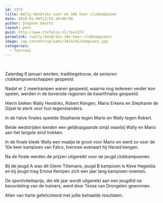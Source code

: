 ```yaml
---
id: 1372
title: Wally Hendriks voor de 10e keer clubkampioen
date: 2018-01-08T13:55:10+00:00
author: Stephan Geurts
layout: post
guid: http://www.ttvfalco.nl/?p=1372
permalink: /wally-hendriks-10e-keer-clubkampioen/
image: /wp-content/uploads/2014/01/kampioen.jpg
categories:
  - Toernooi
---
```

&nbsp;

Zaterdag 6 januari werden, traditiegetrouw, de senioren clubkampioenschappen gespeeld.

Nadat er 2 meerkampen waren gespeeld, waarna nog iedereen verder kon spelen, werden in de bovenste regionen de kwartfinales gespeeld.

Hierin bleken Wally Hendriks, Robert Kengen, Mario Erkens en Stephanie de Gijsel te sterk voor hun tegenstanders.

In de halve finales speelde Stephanie tegen Mario en Wally tegen Robert.

Beide wedstrijden kenden een gelijkopgaande strijd waarbij Wally en Mario aan het langste eind trokken.

In de finale bleek Wally een maatje te groot voor Mario en werd zo voor de 10e keer kampioen van Falco, hiermee evenaart hij Harald kengen.

Na de finale werden de prijzen uitgereikt voor de jeugd clubkampoenen.

Bij de jeugd A was dit Glenn Tillemans, jeugd B kampioen is Keve Hegedüs en bij jeugd mag Emma Kempen zich een jaar lang kampioen noemen.

De sportiviteitsprijs, die elk jaar wordt uitgereikt aan een jeugdlid na beoordeling van de trainers, werd door Tessa van Drongelen gewonnen.

Allen van harte gefeliciteerd met jullie behaalde resultaten.